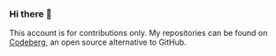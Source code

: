 ### Hi there 👋
This account is for contributions only. My repositories can be found on [Codeberg](https://codeberg.org/didek/), an open source alternative to GitHub.
